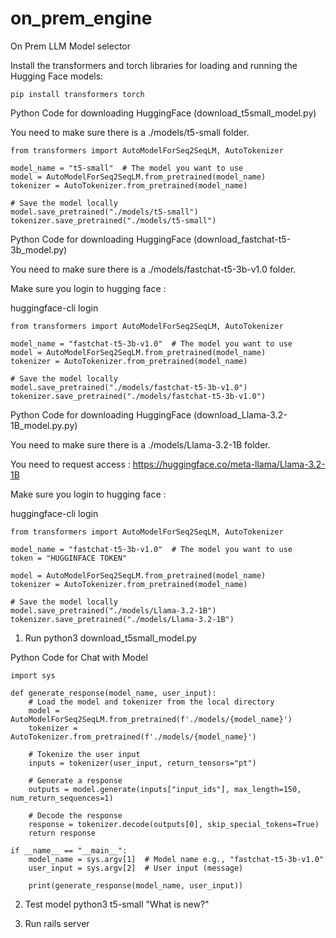 # on_prem_engine
On Prem LLM Model selector

Install the transformers and torch libraries for loading and running the Hugging Face models:

``` pip install transformers torch ```

Python Code for downloading HuggingFace (download_t5small_model.py)

You need to make sure there is a ./models/t5-small folder.

``` 
from transformers import AutoModelForSeq2SeqLM, AutoTokenizer

model_name = "t5-small"  # The model you want to use
model = AutoModelForSeq2SeqLM.from_pretrained(model_name)
tokenizer = AutoTokenizer.from_pretrained(model_name)

# Save the model locally
model.save_pretrained("./models/t5-small")
tokenizer.save_pretrained("./models/t5-small")
```

Python Code for downloading HuggingFace (download_fastchat-t5-3b_model.py)

You need to make sure there is a ./models/fastchat-t5-3b-v1.0 folder.

Make sure you login to hugging face :

huggingface-cli login
    
``` 
from transformers import AutoModelForSeq2SeqLM, AutoTokenizer

model_name = "fastchat-t5-3b-v1.0"  # The model you want to use
model = AutoModelForSeq2SeqLM.from_pretrained(model_name)
tokenizer = AutoTokenizer.from_pretrained(model_name)
    
# Save the model locally
model.save_pretrained("./models/fastchat-t5-3b-v1.0")
tokenizer.save_pretrained("./models/fastchat-t5-3b-v1.0")
```

Python Code for downloading HuggingFace (download_Llama-3.2-1B_model.py.py)

You need to make sure there is a ./models/Llama-3.2-1B folder.

You need to request access : https://huggingface.co/meta-llama/Llama-3.2-1B

Make sure you login to hugging face :
    
huggingface-cli login

```
from transformers import AutoModelForSeq2SeqLM, AutoTokenizer

model_name = "fastchat-t5-3b-v1.0"  # The model you want to use
token = "HUGGINFACE TOKEN"

model = AutoModelForSeq2SeqLM.from_pretrained(model_name)
tokenizer = AutoTokenizer.from_pretrained(model_name)
    
# Save the model locally
model.save_pretrained("./models/Llama-3.2-1B")
tokenizer.save_pretrained("./models/Llama-3.2-1B")
```


1. Run python3 download_t5small_model.py

Python Code for Chat with Model

``` from transformers import AutoModelForSeq2SeqLM, AutoTokenizer
import sys

def generate_response(model_name, user_input):
    # Load the model and tokenizer from the local directory
    model = AutoModelForSeq2SeqLM.from_pretrained(f'./models/{model_name}')
    tokenizer = AutoTokenizer.from_pretrained(f'./models/{model_name}')

    # Tokenize the user input
    inputs = tokenizer(user_input, return_tensors="pt")

    # Generate a response
    outputs = model.generate(inputs["input_ids"], max_length=150, num_return_sequences=1)

    # Decode the response
    response = tokenizer.decode(outputs[0], skip_special_tokens=True)
    return response

if __name__ == "__main__":
    model_name = sys.argv[1]  # Model name e.g., "fastchat-t5-3b-v1.0"
    user_input = sys.argv[2]  # User input (message)

    print(generate_response(model_name, user_input))
```
2.  Test model python3 t5-small "What is new?"

3. Run rails server








